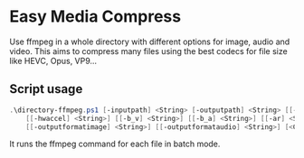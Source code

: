 # Easy Media Compress

Use ffmpeg in a whole directory with different options for image, audio and video. This aims to compress many files using the best codecs for file size like HEVC, Opus, VP9...

## Script usage

```ps1
.\directory-ffmpeg.ps1 [-inputpath] <String> [-outputpath] <String> [[-c_v] <String>] [[-c_a] <String>]
    [[-hwaccel] <String>] [[-b_v] <String>] [[-b_a] <String>] [[-ar] <String>] [[-ffmpegpath] <String>] [[-outputformatvideo] <String>]
    [[-outputformatimage] <String>] [[-outputformataudio] <String>] [<CommonParameters>]
```

It runs the ffmpeg command for each file in batch mode.
